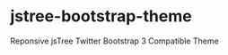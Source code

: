 jstree-bootstrap-theme
======================

Reponsive jsTree Twitter Bootstrap 3 Compatible Theme
